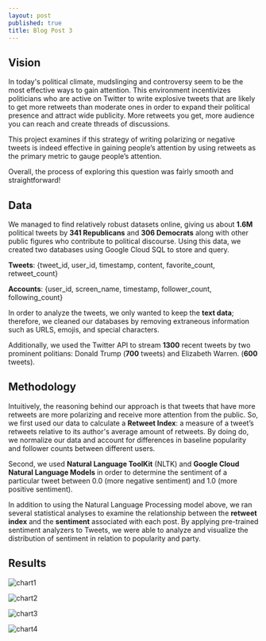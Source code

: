 ```yaml
---
layout: post
published: true
title: Blog Post 3
---
```

## Vision

In today's political climate, mudslinging and controversy seem to be the most effective ways to gain attention. This environment incentivizes politicians who are active on Twitter to write explosive tweets that are likely to get more retweets than moderate ones in order to expand their political presence and attract wide publicity. More retweets you get, more audience you can reach and create threads of discussions.

This project examines if this strategy of writing polarizing or negative tweets is indeed effective in gaining people’s attention by using retweets as the primary metric to gauge people’s attention.

Overall, the process of exploring this question was fairly smooth and straightforward! 

## Data
We managed to find relatively robust datasets online, giving us about **1.6M** political tweets by **341 Republicans** and **306 Democrats** along with other public figures who contribute to political discourse.  Using this data, we created two databases using Google Cloud SQL to store and query. 

**Tweets**: {tweet_id, user_id, timestamp, content, favorite_count, retweet_count}

**Accounts**:  {user_id, screen_name, timestamp, follower_count, following_count}

In order to analyze the tweets, we only wanted to keep the **text data**; therefore, we cleaned our databases by removing extraneous information such as URLS, emojis, and special characters.

Additionally, we used the Twitter API to stream **1300** recent tweets by two prominent politians: Donald Trump (**700** tweets) and Elizabeth Warren. (**600** tweets).

## Methodology

Intuitively, the reasoning behind our approach is that tweets that have more retweets are more polarizing and receive more attention from the public. So, we first used our data to calculate a **Retweet Index**: a measure of a tweet’s retweets relative to its author's average amount of retweets. By doing do, we normalize our data and account for differences in baseline popularity and follower counts between different users.

Second, we used **Natural Language ToolKit** (NLTK) and **Google Cloud Natural Language Models** in order to determine the sentiment of a particular tweet between 0.0 (more negative sentiment) and 1.0 (more positive sentiment). 

In addition to using the Natural Language Processing model above, we ran several statistical analyses to examine the relationship between the **retweet index** and the **sentiment** associated with each post. By applying pre-trained sentiment analyzers to Tweets, we were able to analyze and visualize the distribution of sentiment in relation to popularity and party. 

## Results
![chart1](https://Leo-Ryu.github.io/cs1951a-final-blog/media/chart1.png)

![chart2](https://Leo-Ryu.github.io/cs1951a-final-blog/media/chart2.png)

![chart3](https://Leo-Ryu.github.io/cs1951a-final-blog/media/chart3.png)

![chart4](https://Leo-Ryu.github.io/cs1951a-final-blog/media/chart4.png)
###
